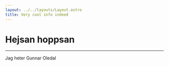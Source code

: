 ```yaml
---
layout: ../../layouts/Layout.astro
title: Very cool info indeed
---
```


# Hejsan hoppsan

---
Jag heter Gunnar Oledal
